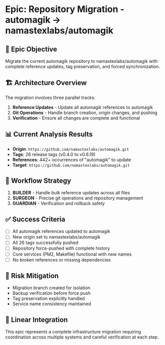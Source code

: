 # Epic: Repository Migration - automagik → namastexlabs/automagik

## 🎯 Epic Objective
Migrate the current automagik repository to namastexlabs/automagik with complete reference updates, tag preservation, and forced synchronization.

## 🏗️ Architecture Overview
The migration involves three parallel tracks:
1. **Reference Updates** - Update all automagik references to automagik
2. **Git Operations** - Handle branch creation, origin changes, and pushing
3. **Verification** - Ensure all changes are complete and functional

## 📊 Current Analysis Results
- **Origin**: `https://github.com/namastexlabs/automagik.git`
- **Tags**: 26 release tags (v0.4.0 to v0.6.19) 
- **References**: 442+ occurrences of "automagik" to update
- **Target**: `https://github.com/namastexlabs/automagik.git`

## 🔄 Workflow Strategy
1. **BUILDER** - Handle bulk reference updates across all files
2. **SURGEON** - Precise git operations and repository management  
3. **GUARDIAN** - Verification and rollback safety

## ✅ Success Criteria
- [ ] All automagik references updated to automagik
- [ ] New origin set to namastexlabs/automagik
- [ ] All 26 tags successfully pushed
- [ ] Repository force-pushed with complete history
- [ ] Core services (PM2, Makefile) functional with new names
- [ ] No broken references or missing dependencies

## 🚨 Risk Mitigation
- Migration branch created for isolation
- Backup verification before force push
- Tag preservation explicitly handled
- Service name consistency maintained

## 🎯 Linear Integration
This epic represents a complete infrastructure migration requiring coordination across multiple systems and careful verification at each step.